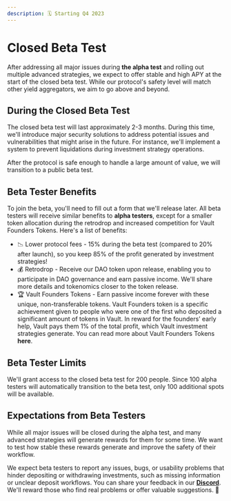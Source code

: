 ```yaml
---
description: 🗓️ Starting Q4 2023
---
```


# Closed Beta Test

After addressing all major issues during **the alpha test** and rolling out multiple advanced strategies, we expect to offer stable and high APY at the start of the closed beta test. While our protocol's safety level will match other yield aggregators, we aim to go above and beyond.

## During the Closed Beta Test

The closed beta test will last approximately 2-3 months. During this time, we'll introduce major security solutions to address potential issues and vulnerabilities that might arise in the future. For instance, we'll implement a system to prevent liquidations during investment strategy operations.

After the protocol is safe enough to handle a large amount of value, we will transition to a public beta test.

## Beta Tester Benefits

To join the beta, you'll need to fill out a form that we'll release later. All beta testers will receive similar benefits to **alpha testers**, except for a smaller token allocation during the retrodrop and increased competition for Vault Founders Tokens. Here's a list of benefits:

* 📉 Lower protocol fees - 15% during the beta test (compared to 20% after launch), so you keep 85% of the profit generated by investment strategies!
* 💰 Retrodrop - Receive our DAO token upon release, enabling you to participate in DAO governance and earn passive income. We'll share more details and tokenomics closer to the token release.
* 🏆 Vault Founders Tokens - Earn passive income forever with these unique, non-transferable tokens. Vault Founders token is a specific achievement given to people who were one of the first who deposited a significant amount of tokens in Vault. In reward for the founders’ early help, Vault pays them 1% of the total profit, which Vault investment strategies generate. You can read more about Vault Founders Tokens **here**.

## Beta Tester Limits

We'll grant access to the closed beta test for 200 people. Since 100 alpha testers will automatically transition to the beta test, only 100 additional spots will be available.

## **Expectations from Beta Testers**

While all major issues will be closed during the alpha test, and many advanced strategies will generate rewards for them for some time. We want to test how stable these rewards generate and improve the safety of their workflow.

We expect beta testers to report any issues, bugs, or usability problems that hinder depositing or withdrawing investments, such as missing information or unclear deposit workflows. You can share your feedback in our [**Discord**](https://discord.gg/8mcUPPYJmj). We'll reward those who find real problems or offer valuable suggestions. 🏅

